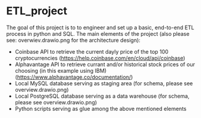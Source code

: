 # ETL_project
The goal of this project is to to engineer and set up a basic, end-to-end ETL process in python and SQL.
The main elements of the project (also please see: overwiev.drawio.png for the architecture design):
   - Coinbase API to retrieve the current dayly price of the top 100 cryptocurrencies (https://help.coinbase.com/en/cloud/api/coinbase)
   - Alphavantage API to retrieve currant and/or historical stock prices of our choosing (in this example using IBM) (https://www.alphavantage.co/documentation/)
   - Local MySQL database serving as staging area (for schema, please see overview.drawio.png)
   - Local PostgreSQL database serving as a data warehouse (for schema, please see overview.drawio.png)
   - Python scripts serving as glue among the above mentioned elements



